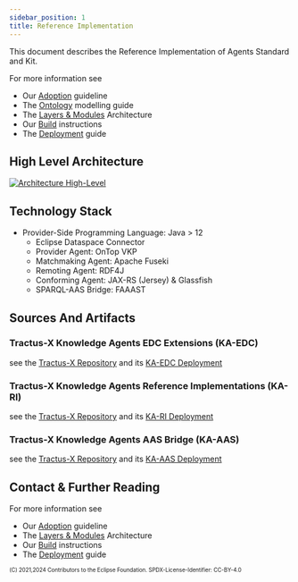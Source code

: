 ```yaml
---
sidebar_position: 1
title: Reference Implementation
---
```

<!--
 * Copyright (c) 2021,2024 T-Systems International GmbH
 * Copyright (c) 2021,2023 Bayerische Motoren Werke Aktiengesellschaft (BMW AG)
 * Copyright (c) 2021,2023 Mercedes-Benz AG
 * Copyright (c) 2021,2023 ZF Friedrichshafen AG
 * Copyright (c) 2021,2023 SAP SE
 * Copyright (c) 2021,2024 Contributors to the Eclipse Foundation
 *
 * See the NOTICE file(s) distributed with this work for additional
 * information regarding copyright ownership.
 *
 * This documentation and the accompanying materials are made available under the
 * terms of the Creative Commons Attribution 4.0 International License,  which is available at
 * https://creativecommons.org/licenses/by/4.0/legalcode.
 *
 * Unless required by applicable law or agreed to in writing, software
 * distributed under the License is distributed on an "AS IS" BASIS, WITHOUT
 * WARRANTIES OR CONDITIONS OF ANY KIND, either express or implied. See the
 * License for the specific language governing permissions and limitations
 * under the License.
 *
 * SPDX-License-Identifier: CC-BY-4.0
-->
This document describes the Reference Implementation of Agents Standard and Kit.

For more information see

* Our [Adoption](../adoption-view/intro) guideline
* The [Ontology](modelling) modelling guide
* The [Layers & Modules](modules) Architecture
* Our [Build](../operation-view/deployment.md) instructions
* The [Deployment](../operation-view/deployment) guide

## High Level Architecture

[![Architecture High-Level](/img/knowledge-agents/knowledge_agent_architecture_small.png)](/img/knowledge-agents/knowledge_agent_architecture.png)

## Technology Stack

* Provider-Side Programming Language: Java > 12
  * Eclipse Dataspace Connector
  * Provider Agent: OnTop VKP
  * Matchmaking Agent: Apache Fuseki
  * Remoting Agent: RDF4J
  * Conforming Agent: JAX-RS (Jersey) & Glassfish
  * SPARQL-AAS Bridge: FAAAST

## Sources And Artifacts

### Tractus-X Knowledge Agents EDC Extensions (KA-EDC)

see the [Tractus-X Repository](https://github.com/eclipse-tractusx/knowledge-agents-edc) and its [KA-EDC Deployment](../operation-view/agent-edc)

### Tractus-X Knowledge Agents Reference Implementations (KA-RI)

see the [Tractus-X Repository](https://github.com/eclipse-tractusx/knowledge-agents) and its [KA-RI Deployment](../operation-view/provider)

### Tractus-X Knowledge Agents AAS Bridge (KA-AAS)

see the [Tractus-X Repository](https://github.com/eclipse-tractusx/knowledge-agents-aas-bridge) and its [KA-AAS Deployment](../operation-view/bridge)

## Contact & Further Reading

  For more information see

* Our [Adoption](../adoption-view/intro) guideline
* The [Layers & Modules](modules) Architecture
* Our [Build](../operation-view/deployment.md) instructions
* The [Deployment](../operation-view/deployment) guide

<sub><sup>(C) 2021,2024 Contributors to the Eclipse Foundation. SPDX-License-Identifier: CC-BY-4.0</sup></sub>
